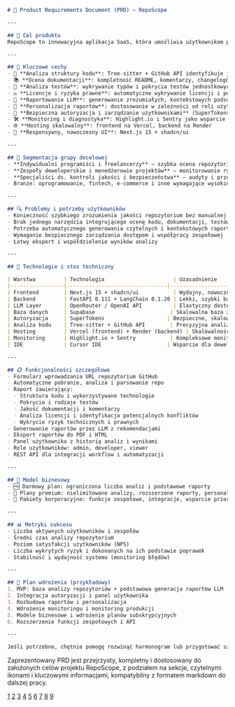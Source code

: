 ```markdown
# 📄 Product Requirements Document (PRD) — RepoScope

---

## 🎯 Cel produktu  
RepoScope to innowacyjna aplikacja SaaS, która umożliwia użytkownikom podanie adresu URL repozytorium GitHub i automatyczne wygenerowanie zaawansowanej analizy oraz podsumowania opartego na LLM (LangChain + OpenRouter). Produkt wspiera zespoły deweloperskie, managerów projektów i specjalistów ds. kontroli jakości w ocenie struktury kodu, technologii, dokumentacji, testów, licencji oraz identyfikacji ryzyk.

---

## 🚀 Kluczowe cechy  
- 🧩 **Analiza struktury kodu**: Tree-sitter + GitHub API identyfikuje języki, moduły, zależności  
- 📚 **Ocena dokumentacji**: kompletność README, komentarzy, changelogów  
- 🧪 **Analiza testów**: wykrywanie typów i pokrycia testów jednostkowych i integracyjnych  
- ⚖️ **Licencje i ryzyka prawne**: automatyczne wykrywanie licencji i potencjalnych konfliktów  
- 🤖 **Raportowanie LLM**: generowanie zrozumiałych, kontekstowych podsumowań i rekomendacji  
- 🎯 **Personalizacja raportów**: dostosowanie w zależności od roli użytkownika (programista, manager)  
- 🔐 **Bezpieczna autoryzacja i zarządzanie użytkownikami** (SuperTokens / Clerk.dev)  
- 🛠 **Monitoring i diagnostyka**: Highlight.io i Sentry jako wsparcie stabilności  
- 🌐 **Hosting skalowalny**: frontend na Vercel, backend na Render  
- 🎨 **Responsywny, nowoczesny UI**: Next.js 15 + shadcn/ui  

---

## 👥 Segmentacja grupy docelowej  
- **Indywidualni programiści i freelancerzy** — szybka ocena repozytorium  
- **Zespoły deweloperskie i menedżerowie projektów** — monitorowanie ryzyk i jakość kodu  
- **Specjaliści ds. kontroli jakości i bezpieczeństwa** — audyty i przeglądy repozytoriów  
- Branże: oprogramowanie, fintech, e-commerce i inne wymagające wysokiej jakości kodu  

---

## 🔍 Problemy i potrzeby użytkowników  
- Konieczność szybkiego zrozumienia jakości repozytorium bez manualnej analizy  
- Brak jednego narzędzia integrującego ocenę kodu, dokumentacji, testów i licencji  
- Potrzeba automatycznego generowania czytelnych i kontekstowych raportów oraz rekomendacji  
- Wymaganie bezpiecznego zarządzania dostępem i współpracy zespołowej  
- Łatwy eksport i współdzielenie wyników analizy  

---

## 🧰 Technologie i stos techniczny

| Warstwa         | Technologia                      | Uzasadnienie                                   |
|-----------------|--------------------------------|-----------------------------------------------|
| Frontend        | Next.js 15 + shadcn/ui           | Wydajny, nowoczesny, estetyczny UI             |
| Backend         | FastAPI 0.111 + LangChain 0.1.20 | Lekki, szybki backend z integracją LLM         |
| LLM Layer       | OpenRouter / OpenAI API          | Elastyczny dostęp do nowoczesnych modeli AI    |
| Baza danych     | Supabase                        | Skalowalna baza z funkcjonalnościami auth      |
| Autoryzacja     | SuperTokens                    | Bezpieczne, skalowalne zarządzanie użytkownikami |
| Analiza kodu    | Tree-sitter + GitHub API        | Precyzyjna analiza składniowa i metadanych    |
| Hosting         | Vercel (frontend) + Render (backend) | Skalowalność i szybki deployment             |
| Monitoring      | Highlight.io + Sentry           | Kompleksowe monitorowanie błędów i wydajności  |
| IDE             | Cursor IDE                     | Wsparcie dla deweloperów                         |

---

## 📋 Funkcjonalności szczegółowe  
- Formularz wprowadzania URL repozytorium GitHub  
- Automatyczne pobranie, analiza i parsowanie repo  
- Raport zawierający:  
  - Struktura kodu i wykorzystywane technologie  
  - Pokrycie i rodzaje testów  
  - Jakość dokumentacji i komentarzy  
  - Analiza licencji i identyfikacja potencjalnych konfliktów  
  - Wykrycie ryzyk technicznych i prawnych  
- Generowanie raportów przez LLM z rekomendacjami  
- Eksport raportów do PDF i HTML  
- Panel użytkownika z historią analiz i wynikami  
- Role użytkowników: admin, developer, viewer  
- REST API dla integracji workflow i automatyzacji  

---

## 💼 Model biznesowy  
- 🆓 Darmowy plan: ograniczona liczba analiz i podstawowe raporty  
- 💎 Plany premium: nielimitowane analizy, rozszerzone raporty, personalizacja i wsparcie SLA  
- 🏢 Pakiety korporacyjne: funkcje zespołowe, integracje, wsparcie priorytetowe  

---

## 📊 Metryki sukcesu  
- Liczba aktywnych użytkowników i zespołów  
- Średni czas analizy repozytorium  
- Poziom satysfakcji użytkowników (NPS)  
- Liczba wykrytych ryzyk i dokonanych na ich podstawie poprawek  
- Stabilność i wydajność systemu (monitoring błędów)  

---

## 📅 Plan wdrożenia (przykładowy)  
1. MVP: baza analizy repozytoriów + podstawowa generacja raportów LLM  
2. Integracja autoryzacji i panel użytkownika  
3. Rozbudowa raportów i personalizacja  
4. Wdrożenie monitoringu i monitoring produkcji  
5. Modele biznesowe i wdrożenie planów subskrypcyjnych  
6. Rozszerzenie funkcji zespołowych i API  

---

Jeśli potrzebne, chętnie pomogę rozwinąć harmonogram lub przygotować szczegóły techniczne dla wybranych modułów.

```
Zaprezentowany PRD jest przejrzysty, kompletny i dostosowany do założonych celów projektu RepoScope, z podziałem na sekcje, czytelnymi ikonami i kluczowymi informacjami, kompatybilny z formatem markdown do dalszej pracy.

[1](https://productschool.com/blog/product-strategy/product-template-requirements-document-prd)
[2](https://www.notion.com/templates/category/product-requirements-doc)
[3](https://github.com/opulo-inc/prd-template)
[4](https://www.hustlebadger.com/what-do-product-teams-do/prd-template-examples/)
[5](https://www.joincolab.io/blog/product-requirements-documents-or-prds-templates-to-use)
[6](https://dataprodmgmt.substack.com/p/how-i-use-chatgpt-to-generate-markdown)
[7](https://gist.github.com/Dowwie/151d8efea738ea486ddec9208ddb3a19)
[8](https://www.reddit.com/r/ProductManagement/comments/95w0rl/a_sample_prd_product_requirements_document_i_made/)
[9](https://www.atlassian.com/software/confluence/templates/product-requirements)